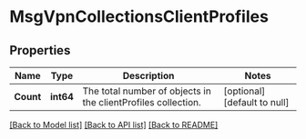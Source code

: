 # MsgVpnCollectionsClientProfiles

## Properties
Name | Type | Description | Notes
------------ | ------------- | ------------- | -------------
**Count** | **int64** | The total number of objects in the clientProfiles collection. | [optional] [default to null]

[[Back to Model list]](../README.md#documentation-for-models) [[Back to API list]](../README.md#documentation-for-api-endpoints) [[Back to README]](../README.md)

